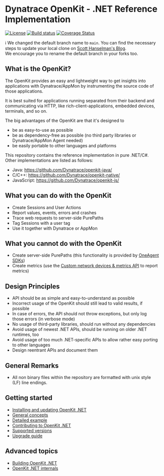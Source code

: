 # Dynatrace OpenKit - .NET Reference Implementation

[![License](https://img.shields.io/badge/License-Apache%202.0-blue.svg)](https://opensource.org/licenses/Apache-2.0)
[![Build status](https://ci.appveyor.com/api/projects/status/ug034eehokcyw1ks/branch/release/2.0?svg=true)](https://ci.appveyor.com/project/openkitdt/openkit-dotnet/branch/release/2.0)
[![Coverage Status](https://coveralls.io/repos/github/Dynatrace/openkit-dotnet/badge.svg?branch=release%2F2.0)](https://coveralls.io/github/Dynatrace/openkit-dotnet?branch=release%2F2.0)

:information_source: We changed the default branch name to `main`. You can find the necessary steps to update your local clone on [Scott Hanselman's Blog](https://www.hanselman.com/blog/EasilyRenameYourGitDefaultBranchFromMasterToMain.aspx).  
We encourage you to rename the default branch in your forks too.

## What is the OpenKit?

The OpenKit provides an easy and lightweight way to get insights into applications with Dynatrace/AppMon by instrumenting the source code of those applications.

It is best suited for applications running separated from their backend and communicating via HTTP, like rich-client-applications, embedded devices, terminals, and so on.

The big advantages of the OpenKit are that it's designed to
* be as easy-to-use as possible
* be as dependency-free as possible (no third party libraries or Dynatrace/AppMon Agent needed)
* be easily portable to other languages and platforms

This repository contains the reference implementation in pure .NET/C#. Other implementations are listed as follows:
* Java: https://github.com/Dynatrace/openkit-java/
* C/C++: https://github.com/Dynatrace/openkit-native/
* JavaScript: https://github.com/Dynatrace/openkit-js/

## What you can do with the OpenKit
* Create Sessions and User Actions
* Report values, events, errors and crashes
* Trace web requests to server-side PurePaths
* Tag Sessions with a user tag
* Use it together with Dynatrace or AppMon

## What you cannot do with the OpenKit
* Create server-side PurePaths (this functionality is provided by [OneAgent SDKs](https://github.com/Dynatrace/OneAgent-SDK))
* Create metrics (use the [Custom network devices & metrics API](https://www.dynatrace.com/support/help/dynatrace-api/timeseries/what-does-the-custom-network-devices-and-metrics-api-provide/) to report metrics)

## Design Principles
* API should be as simple and easy-to-understand as possible
* Incorrect usage of the OpenKit should still lead to valid results, if possible
* In case of errors, the API should not throw exceptions, but only log those errors (in verbose mode)
* No usage of third-party libraries, should run without any dependencies
* Avoid usage of newest .NET APIs, should be running on older .NET runtimes, too
* Avoid usage of too much .NET-specific APIs to allow rather easy porting to other languages
* Design reentrant APIs and document them

## General Remarks

* All non binary files within the repository are formatted with unix style (LF) line endings.

## Getting started
* [Installing and updating OpenKit .NET][installing]
* [General concepts][concepts]
* [Detailed example][example]
* [Contributing to OpenKit .NET][contributing]
* [Supported versions][supported_versions]
* [Upgrade guide][upgrade_guide]

## Advanced topics
* [Building OpenKit .NET][building]
* [OpenKit .NET internals][internals]

[installing]: ./docs/installing.md
[concepts]: ./docs/concepts.md
[example]: ./docs/example.md
[contributing]: ./CONTRIBUTING.md
[supported_versions]: ./docs/supported_versions.md
[building]: ./docs/building.md
[internals]: ./docs/internals.md
[upgrade_guide]: ./docs/upgrade_guide.md